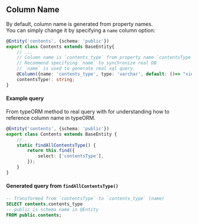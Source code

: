 
## Column Name
By default, column name is generated from property names. \
You can simply change it by specifying a `name` column option:

```typescript
@Entity('contents', {schema: 'public'})
export class Contents extends BaseEntity{
    // ...
    // Column name is `contents_type` from property name `contentsType`
    // Recommend specifying `name` to synchronize real DB
    // `name` is used to generate real sql query.
    @Column({name: 'contents_type', type: 'varchar', default: ()=> "video"})
    contentsType!: string;
}

```

#### Example query
From typeORM method to real query with for understanding how to reference column name in typeORM.

```typescript
@Entity('contents', {schema: 'public'})
export class Contents extends BaseEntity {
    //..
    static findAllContentsType() {
        return this.find({
            select: ['contentsType'],
        });
    }
}
```
#### Generated query from `findAllContentsType()`
```sql
-- Transformed from `contentsType` to `contents_type` (name)
SELECT contents.contents_type 
-- public is schema name in @Entity
FROM public.contents;
```
